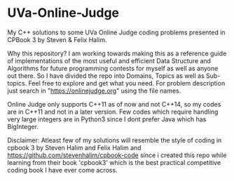# UVa-Online-Judge

My C++ solutions to some UVa Online Judge coding problems
presented in CPBook 3 by Steven & Felix Halim.

Why this repository?
I am working towards making this as a reference guide of
implementations of the most useful and efficient 
Data Structure and Algorithms for future programming contests
for myself as well as anyone out there. So I have divided the 
repo into Domains, Topics as well as Sub-topics. Feel free to 
explore and get what you need. For problem description just 
search in "https://onlinejudge.org" using the file names.

Online Judge only supports C++11 as of now and not C++14, 
so my codes are in C++11 and not in a later version. Few codes
which require handling very large integers are in Python3 since
I dont prefer Java which has BigInteger.

Disclaimer: Atleast few of my solutions will resemble the 
style of coding in cpbook 3 by Steven Halim and Felix Halim and 
https://github.com/stevenhalim/cpbook-code since i created this 
repo while learning from their book 'cpbook3' which is the best 
practical competitive coding book I have ever come across.

